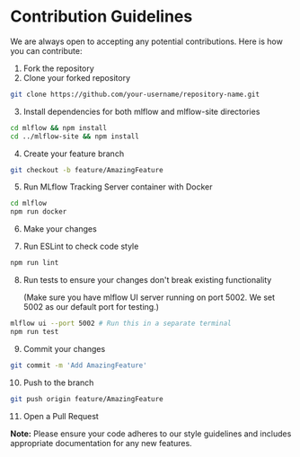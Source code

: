 # Contribution Guidelines

We are always open to accepting any potential contributions. Here is how you can contribute:

1. Fork the repository
2. Clone your forked repository

```bash
git clone https://github.com/your-username/repository-name.git
```

3. Install dependencies for both mlflow and mlflow-site directories

```bash
cd mlflow && npm install
cd ../mlflow-site && npm install
```

4. Create your feature branch

```bash
git checkout -b feature/AmazingFeature
```

5. Run MLflow Tracking Server container with Docker

```bash
cd mlflow
npm run docker
```

6. Make your changes

7. Run ESLint to check code style

```bash
npm run lint
```

8. Run tests to ensure your changes don't break existing functionality

   (Make sure you have mlflow UI server running on port 5002. We set 5002 as our default port for testing.)

```bash
mlflow ui --port 5002 # Run this in a separate terminal
npm run test
```

9. Commit your changes

```bash
git commit -m 'Add AmazingFeature'
```

10. Push to the branch

```bash
git push origin feature/AmazingFeature
```

11. Open a Pull Request

**Note:** Please ensure your code adheres to our style guidelines and includes appropriate documentation for any new features.
